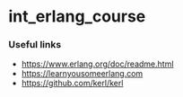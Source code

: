 # int_erlang_course

### Useful links
- https://www.erlang.org/doc/readme.html
- https://learnyousomeerlang.com
- https://github.com/kerl/kerl